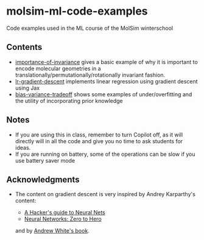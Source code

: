 # molsim-ml-code-examples
Code examples used in the ML course of the MolSim winterschool


## Contents 

- [importance-of-invariance](./importance-of-invariance/) gives a basic example of why it is important to encode molecular geometries in a translationally/permutationally/rotationally invariant fashion.
- [lr-gradient-descent](./lr-gradient-descent/) implements linear regression using gradient descent using Jax
- [bias-variance-tradeoff](./bias-variance-tradeoff/) shows some examples of under/overfitting and the utility of incorporating prior knowledge 


## Notes 

- If you are using this in class, remember to turn Copilot off, as it will directly will in all the code and give you no time to ask students for ideas.
- If you are running on battery, some of the operations can be slow if you use battery saver mode
## Acknowledgments

- The content on gradient descent is very inspired by Andrey Karparthy's content:
  - [A Hacker's guide to Neural Nets](http://karpathy.github.io/neuralnets/)
  - [Neural Networks: Zero to Hero](https://karpathy.ai/zero-to-hero.html)

  and by [Andrew White's book](https://github.com/whitead/dmol-book).